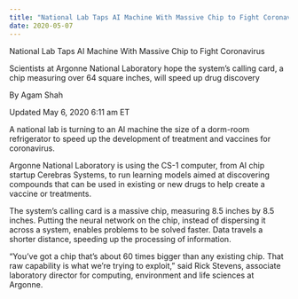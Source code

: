 ```yaml
---
title: "National Lab Taps AI Machine With Massive Chip to Fight Coronavirus"
date: 2020-05-07
---
```


National Lab Taps AI Machine With Massive Chip to Fight Coronavirus

Scientists at Argonne National Laboratory hope the system’s calling card, a chip measuring over 64 square inches, will speed up drug discovery

By Agam Shah

Updated May 6, 2020 6:11 am ET

A national lab is turning to an AI machine the size of a dorm-room refrigerator to speed up the development of treatment and vaccines for coronavirus.

Argonne National Laboratory is using the CS-1 computer, from AI chip startup Cerebras Systems, to run learning models aimed at discovering compounds that can be used in existing or new drugs to help create a vaccine or treatments.

The system’s calling card is a massive chip, measuring 8.5 inches by 8.5 inches. Putting the neural network on the chip, instead of dispersing it across a system, enables problems to be solved faster. Data travels a shorter distance, speeding up the processing of information.

“You’ve got a chip that’s about 60 times bigger than any existing chip. That raw capability is what we’re trying to exploit,” said Rick Stevens, associate laboratory director for computing, environment and life sciences at Argonne.
